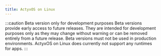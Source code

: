 ```yaml
---
title: ActyxOS on Linux
---
```


:::caution Beta version only for development purposes
Beta versions provide early access to future releases. They are intended for development purposes only as they may change without warning or can be removed entirely from a future release. Beta versions must not be used in production environments. ActyxOS on Linux does currently not support any runtimes for apps.
:::
